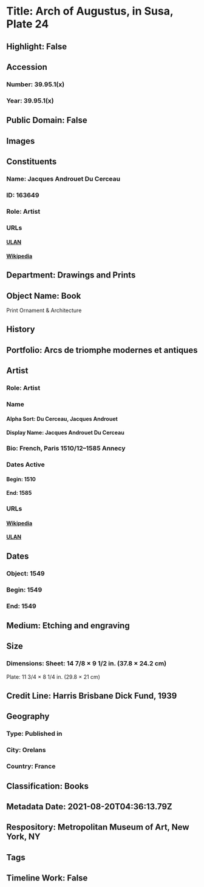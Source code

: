 # Title: Arch of Augustus, in Susa, Plate 24
## Highlight: False
## Accession
### Number: 39.95.1(x)
### Year: 39.95.1(x)
## Public Domain: False
## Images
## Constituents
### Name: Jacques Androuet Du Cerceau
### ID: 163649
### Role: Artist
### URLs
#### [ULAN](http://vocab.getty.edu/page/ulan/500008202)
#### [Wikipedia](https://www.wikidata.org/wiki/Q781934)
## Department: Drawings and Prints
## Object Name: Book
Print
Ornament & Architecture
## History
## Portfolio: Arcs de triomphe modernes et antiques
## Artist
### Role: Artist
### Name
#### Alpha Sort: Du Cerceau, Jacques Androuet
#### Display Name: Jacques Androuet Du Cerceau
### Bio: French, Paris 1510/12–1585 Annecy
### Dates Active
#### Begin: 1510
#### End: 1585
### URLs
#### [Wikipedia](https://www.wikidata.org/wiki/Q781934)
#### [ULAN](http://vocab.getty.edu/page/ulan/500008202)
## Dates
### Object: 1549
### Begin: 1549
### End: 1549
## Medium: Etching and engraving
## Size
### Dimensions: Sheet: 14 7/8 × 9 1/2 in. (37.8 × 24.2 cm)
Plate: 11 3/4 × 8 1/4 in. (29.8 × 21 cm)
## Credit Line: Harris Brisbane Dick Fund, 1939
## Geography
### Type: Published in
### City: Orelans
### Country: France
## Classification: Books
## Metadata Date: 2021-08-20T04:36:13.79Z
## Respository: Metropolitan Museum of Art, New York, NY
## Tags
## Timeline Work: False